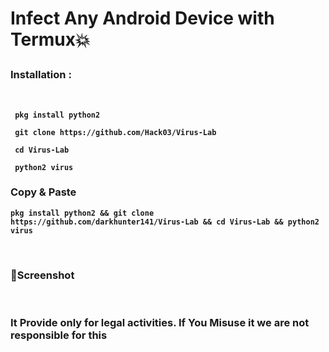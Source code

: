 <b><h1> Infect Any Android Device with Termux💥
</h1><b>

<h3><b>Installation : </b></h3>
<br>










```
 pkg install python2
```
```
 git clone https://github.com/Hack03/Virus-Lab
```
```
 cd Virus-Lab
```
```
 python2 virus
```
<h3><b>Copy & Paste</b></h3>

```
pkg install python2 && git clone https://github.com/darkhunter141/Virus-Lab && cd Virus-Lab && python2 virus

```
<br>
<h3><b>📸Screenshot</b></h3>
<br>
<h3> It Provide only for legal activities. If You Misuse it we are not responsible for this</h3>



